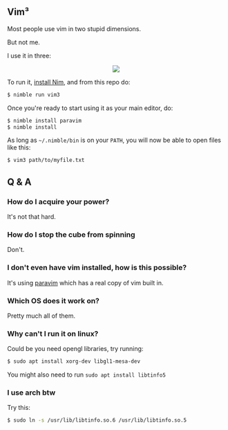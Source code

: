 ## Vim³

Most people use vim in two stupid dimensions.

But not me.

I use it in three:

<p align="center">
  <img src="vim3.gif" >
</p>

To run it, [install Nim](https://nim-lang.org/install.html), and from this repo do:

```bash
$ nimble run vim3
```

Once you're ready to start using it as your main editor, do:

```bash
$ nimble install paravim
$ nimble install
```

As long as `~/.nimble/bin` is on your `PATH`, you will now be able to open files like this:

```bash
$ vim3 path/to/myfile.txt
```

## Q & A

### How do I acquire your power?

It's not that hard.

### How do I stop the cube from spinning

Don't.

### I don't even have vim installed, how is this possible?

It's using [paravim](https://github.com/paranim/paravim) which has a real copy of vim built in.

### Which OS does it work on?

Pretty much all of them.

### Why can't I run it on linux?

Could be you need opengl libraries, try running:
```bash
$ sudo apt install xorg-dev libgl1-mesa-dev
```

You might also need to run `sudo apt install libtinfo5`

### I use arch btw

Try this: 
```bash
$ sudo ln -s /usr/lib/libtinfo.so.6 /usr/lib/libtinfo.so.5
```
